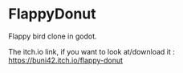 # FlappyDonut
Flappy bird clone in godot.

The itch.io link, if you want to look at/download it : https://buni42.itch.io/flappy-donut
